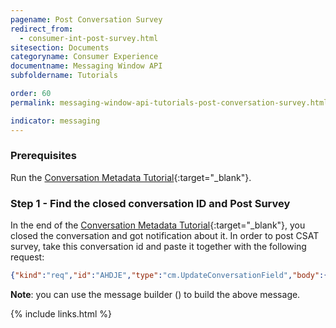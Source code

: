 ```yaml
---
pagename: Post Conversation Survey
redirect_from:
  - consumer-int-post-survey.html
sitesection: Documents
categoryname: Consumer Experience
documentname: Messaging Window API
subfoldername: Tutorials

order: 60
permalink: messaging-window-api-tutorials-post-conversation-survey.html

indicator: messaging
---
```


### Prerequisites
Run the [Conversation Metadata Tutorial](consumer-int-conversation-md.html){:target="_blank"}.

### Step 1 - Find the closed conversation ID and Post Survey

In the end of the [Conversation Metadata Tutorial](consumer-int-conversation-md.html){:target="_blank"}, you closed the conversation and got notification about it. In order to post CSAT survey, take this conversation id and paste it together with the following request:


```json
{"kind":"req","id":"AHDJE","type":"cm.UpdateConversationField","body":{"conversationId":"__CONVERSATION_ID__","conversationField":{"field":"CSATRate","csatRate":5,"csatResolutionConfirmation":true,"status":"FILLED"}}}
```
**Note**: you can use the message builder (<a href="consumer-int-msg-csat-conv.html" target="_blank"><i class="fa fa-magic" aria-hidden="true"></i></a>) to build the above message. 

{% include links.html %}
